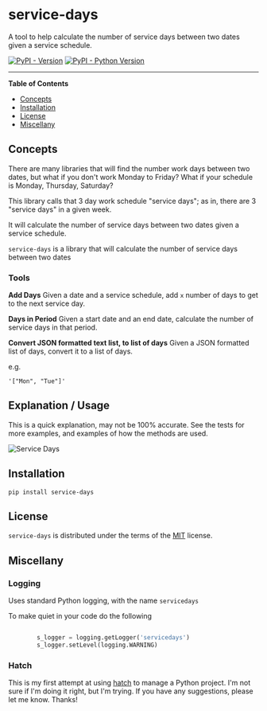 
# service-days
A tool to help calculate the number of service days between two dates given a service schedule.


[![PyPI - Version](https://img.shields.io/pypi/v/service-days.svg)](https://pypi.org/project/service-days)
[![PyPI - Python Version](https://img.shields.io/pypi/pyversions/service-days.svg)](https://pypi.org/project/service-days)

-----
**Table of Contents**

- [Concepts](#concepts)
- [Installation](#installation)
- [License](#license)
- [Miscellany](#miscellany)

## Concepts  
There are many libraries that will find the number work days between two dates, but what
if you don't work Monday to Friday? What if your schedule is Monday, Thursday, Saturday?  

This library calls that 3 day work schedule "service days"; as in, there are 3  "service days" in a given week.    

It will calculate the number of service days between two dates given a service schedule.

`service-days` is a library that will calculate the number of service days between two dates

### Tools 
**Add Days**  Given a date and a service schedule, add `x` number of days to get to the next service day.  

**Days in Period**  Given a start date and an end date, calculate the number of service days in that period.

**Convert JSON formatted text list, to list of days**  Given a JSON formatted list of days, convert it to a list of days.

e.g. 
```
'["Mon", "Tue"]'
```


## Explanation / Usage  

This is a quick explanation, may not be 100% accurate.  See the tests for more examples,
and examples of how the methods are used.


![Service Days](docs/assets/Service-Days-info.png) 


## Installation

```console
pip install service-days
```

## License

`service-days` is distributed under the terms of the [MIT](https://spdx.org/licenses/MIT.html) license.


## Miscellany


### Logging 

Uses standard Python logging, with the name `servicedays`

To make quiet in your code do the following 

```python 

        s_logger = logging.getLogger('servicedays')
        s_logger.setLevel(logging.WARNING)
```


### Hatch 
This is my first attempt at using [hatch](https://github.com/pypa/hatch) to manage a Python project. I'm not sure if I'm doing it right, but I'm trying. If you have any suggestions, please let me know. Thanks!